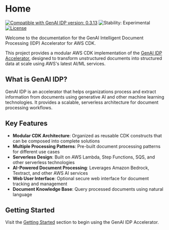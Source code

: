# Home

[![Compatible with GenAI IDP version: 0.3.13](https://img.shields.io/badge/Compatible%20with%20GenAI%20IDP-0.3.13-brightgreen)](https://github.com/aws-solutions-library-samples/accelerated-intelligent-document-processing-on-aws/releases/tag/v0.3.13)
![Stability: Experimental](https://img.shields.io/badge/Stability-Experimental-important.svg)
[![License](https://img.shields.io/badge/License-Apache%202.0-blue.svg)](https://opensource.org/licenses/Apache-2.0)

Welcome to the documentation for the GenAI Intelligent Document Processing (IDP) Accelerator for AWS CDK.

This project provides a modular AWS CDK implementation of the [GenAI IDP Accelerator](https://github.com/aws-solutions-library-samples/accelerated-intelligent-document-processing-on-aws), designed to transform unstructured documents into structured data at scale using AWS's latest AI/ML services.

## What is GenAI IDP?

GenAI IDP is an accelerator that helps organizations process and extract information from documents using generative AI and other machine learning technologies. It provides a scalable, serverless architecture for document processing workflows.

## Key Features

- **Modular CDK Architecture**: Organized as reusable CDK constructs that can be composed into complete solutions
- **Multiple Processing Patterns**: Pre-built document processing patterns for different use cases
- **Serverless Design**: Built on AWS Lambda, Step Functions, SQS, and other serverless technologies
- **AI-Powered Document Processing**: Leverages Amazon Bedrock, Textract, and other AWS AI services
- **Web User Interface**: Optional secure web interface for document tracking and management
- **Document Knowledge Base**: Query processed documents using natural language

## Getting Started

Visit the [Getting Started](getting-started/index.md) section to begin using the GenAI IDP Accelerator.

<!--
## Packages

The GenAI IDP Accelerator is organized into modular CDK packages that can be composed to create complete document processing solutions:

### @cdklabs/genai-idp

The core package provides the foundational infrastructure for document processing, including:

- **ProcessingEnvironment**: Sets up the basic infrastructure for document processing
- **WebApplication**: Optional web interface for document management
- **UserIdentity**: User authentication and authorization
- **Configuration and tracking tables**: For managing processing state and configuration

### @cdklabs/genai-idp-bda-processor

BDA Processor uses Amazon Bedrock Data Automation for document processing with minimal custom code. This processor is best for standard document types with well-defined schemas and leverages Amazon Bedrock's built-in document processing capabilities.

### @cdklabs/genai-idp-bedrock-llm-processor

Bedrock LLM Processor implements custom extraction logic using Amazon Bedrock foundation models. It's more flexible than BDA Processor for custom document types, allows fine-grained control over extraction prompts and logic, and supports evaluation of extraction results against baseline data.

### @cdklabs/genai-idp-sagemaker-udop-processor

SageMaker UDOP Processor utilizes custom SageMaker endpoints for specialized document processing tasks. It's ideal for domain-specific document types requiring custom models, supports integration with fine-tuned models like RVL-CDIP for document classification, and can be combined with foundation models for extraction after classification.
-->